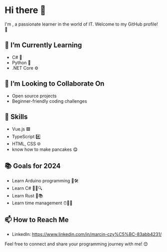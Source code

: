# Hi there 👋

I'm , a passionate learner in the world of IT. Welcome to my GitHub profile! 🚀

## 🌱 I’m Currently Learning

- C# 🎯
- Python 🐍
- .NET Core ⚙️

## 🤝 I’m Looking to Collaborate On

- Open source projects
- Beginner-friendly coding challenges

## 🚀 Skills

- Vue.js 🟩
- TypeScript #️⃣
- HTML, CSS 🌐
- know how to make pancakes 😋

## 📚 Goals for 2024

- Learn Arduino programming 🤖🛠️
- Learn C# 👨‍💻🔍
- Learn Rust 🦀📚
- Learn time management ⏰📅🚀

## 📫 How to Reach Me

- LinkedIn: https://www.linkedin.com/in/marcin-czy%C5%BC-83abb4231/

Feel free to connect and share your programming journey with me! 😊
